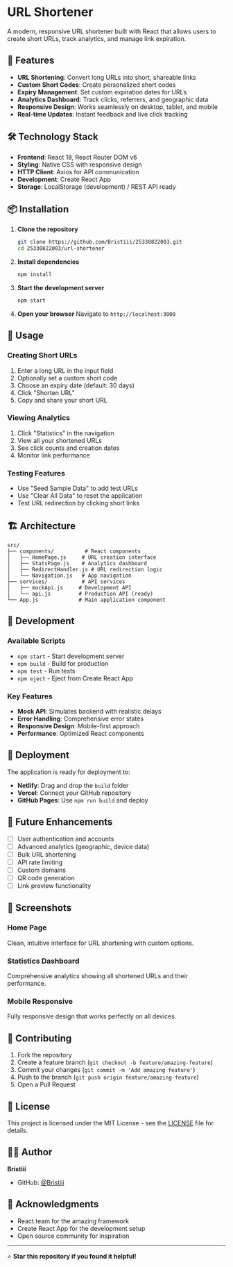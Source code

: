 # URL Shortener

A modern, responsive URL shortener built with React that allows users to create short URLs, track analytics, and manage link expiration.

## 🚀 Features

- **URL Shortening**: Convert long URLs into short, shareable links
- **Custom Short Codes**: Create personalized short codes
- **Expiry Management**: Set custom expiration dates for URLs
- **Analytics Dashboard**: Track clicks, referrers, and geographic data
- **Responsive Design**: Works seamlessly on desktop, tablet, and mobile
- **Real-time Updates**: Instant feedback and live click tracking

## 🛠️ Technology Stack

- **Frontend**: React 18, React Router DOM v6
- **Styling**: Native CSS with responsive design
- **HTTP Client**: Axios for API communication
- **Development**: Create React App
- **Storage**: LocalStorage (development) / REST API ready

## 📦 Installation

1. **Clone the repository**
   ```bash
   git clone https://github.com/Bristiii/25330822003.git
   cd 25330822003/url-shortener
   ```

2. **Install dependencies**
   ```bash
   npm install
   ```

3. **Start the development server**
   ```bash
   npm start
   ```

4. **Open your browser**
   Navigate to `http://localhost:3000`

## 🎯 Usage

### Creating Short URLs
1. Enter a long URL in the input field
2. Optionally set a custom short code
3. Choose an expiry date (default: 30 days)
4. Click "Shorten URL"
5. Copy and share your short URL

### Viewing Analytics
1. Click "Statistics" in the navigation
2. View all your shortened URLs
3. See click counts and creation dates
4. Monitor link performance

### Testing Features
- Use "Seed Sample Data" to add test URLs
- Use "Clear All Data" to reset the application
- Test URL redirection by clicking short links

## 🏗️ Architecture

```
src/
├── components/          # React components
│   ├── HomePage.js     # URL creation interface
│   ├── StatsPage.js    # Analytics dashboard
│   ├── RedirectHandler.js # URL redirection logic
│   └── Navigation.js   # App navigation
├── services/           # API services
│   ├── mockApi.js     # Development API
│   └── api.js         # Production API (ready)
└── App.js             # Main application component
```

## 🔧 Development

### Available Scripts
- `npm start` - Start development server
- `npm build` - Build for production
- `npm test` - Run tests
- `npm eject` - Eject from Create React App

### Key Features
- **Mock API**: Simulates backend with realistic delays
- **Error Handling**: Comprehensive error states
- **Responsive Design**: Mobile-first approach
- **Performance**: Optimized React components

## 🚀 Deployment

The application is ready for deployment to:
- **Netlify**: Drag and drop the `build` folder
- **Vercel**: Connect your GitHub repository
- **GitHub Pages**: Use `npm run build` and deploy

## 🔮 Future Enhancements

- [ ] User authentication and accounts
- [ ] Advanced analytics (geographic, device data)
- [ ] Bulk URL shortening
- [ ] API rate limiting
- [ ] Custom domains
- [ ] QR code generation
- [ ] Link preview functionality

## 📱 Screenshots

### Home Page
Clean, intuitive interface for URL shortening with custom options.

### Statistics Dashboard
Comprehensive analytics showing all shortened URLs and their performance.

### Mobile Responsive
Fully responsive design that works perfectly on all devices.

## 🤝 Contributing

1. Fork the repository
2. Create a feature branch (`git checkout -b feature/amazing-feature`)
3. Commit your changes (`git commit -m 'Add amazing feature'`)
4. Push to the branch (`git push origin feature/amazing-feature`)
5. Open a Pull Request

## 📄 License

This project is licensed under the MIT License - see the [LICENSE](LICENSE) file for details.

## 👨‍💻 Author

**Bristiii**
- GitHub: [@Bristiii](https://github.com/Bristiii)

## 🙏 Acknowledgments

- React team for the amazing framework
- Create React App for the development setup
- Open source community for inspiration

---

⭐ **Star this repository if you found it helpful!**